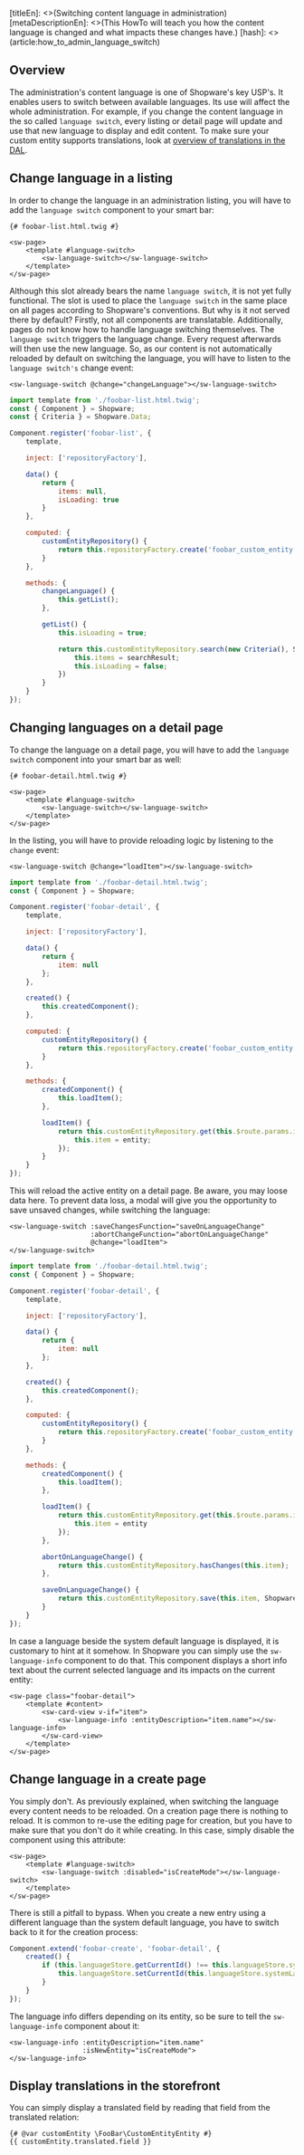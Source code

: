 [titleEn]: <>(Switching content language in administration)
[metaDescriptionEn]: <>(This HowTo will teach you how the content language is changed and what impacts these changes have.)
[hash]: <>(article:how_to_admin_language_switch)

## Overview

The administration's content language is one of Shopware's key USP's.
It enables users to switch between available languages. Its use will affect the whole administration.
For example, if you change the content language in the so called `language switch`, every listing or detail page will
update and use that new language to display and edit content.
To make sure your custom entity supports translations, look at [overview of translations in the DAL](./../60-references-internals/10-core/130-dal.md). 


## Change language in a listing

In order to change the language in an administration listing, you will have to add the `language switch` component to your smart bar:

```twig
{# foobar-list.html.twig #}

<sw-page>
    <template #language-switch>
        <sw-language-switch></sw-language-switch>
    </template>
</sw-page>
```

Although this slot already bears the name `language switch`, it is not yet fully functional.
The slot is used to place the `language switch` in the same place on all pages according to Shopware's conventions.
But why is it not served there by default? Firstly, not all components are translatable.
Additionally, pages do not know how to handle language switching themselves.
The `language switch` triggers the language change. Every request afterwards will then use the new language.
So, as our content is not automatically reloaded by default on switching the language, you will have to listen to the
`language switch's` change event:

```twig
<sw-language-switch @change="changeLanguage"></sw-language-switch>
``` 
```javascript
import template from './foobar-list.html.twig';
const { Component } = Shopware;
const { Criteria } = Shopware.Data;

Component.register('foobar-list', {
    template,

    inject: ['repositoryFactory'],

    data() {
        return {
            items: null,
            isLoading: true
        }
    },

    computed: {
        customEntityRepository() {
            return this.repositoryFactory.create('foobar_custom_entity');
        }
    },

    methods: {
        changeLanguage() {
            this.getList();
        },

        getList() {
            this.isLoading = true;

            return this.customEntityRepository.search(new Criteria(), Shopware.Context.api).then((searchResult) => {
                this.items = searchResult;
                this.isLoading = false;
            })
        }
    }
});
```

## Changing languages on a detail page

To change the language on a detail page, you will have to add the `language switch` component into your smart bar as well:

```twig
{# foobar-detail.html.twig #}

<sw-page>
    <template #language-switch>
        <sw-language-switch></sw-language-switch>
    </template>
</sw-page>
```

In the listing, you will have to provide reloading logic by listening to the `change` event:

```twig
<sw-language-switch @change="loadItem"></sw-language-switch>
``` 

```javascript
import template from './foobar-detail.html.twig';
const { Component } = Shopware;

Component.register('foobar-detail', {
    template,

    inject: ['repositoryFactory'],

    data() {
        return {
            item: null
        };
    },

    created() {
        this.createdComponent();
    },

    computed: {
        customEntityRepository() {
            return this.repositoryFactory.create('foobar_custom_entity');
        }
    },

    methods: {
        createdComponent() {
            this.loadItem();
        },

        loadItem() {
            return this.customEntityRepository.get(this.$route.params.id, Shopware.Context.api).then((entity) => {
                this.item = entity;
            });
        }
    }
});
```

This will reload the active entity on a detail page. Be aware, you may loose data here.
To prevent data loss, a modal will give you the opportunity to save unsaved changes, while switching the language: 

```twig
<sw-language-switch :saveChangesFunction="saveOnLanguageChange"
                    :abortChangeFunction="abortOnLanguageChange"
                    @change="loadItem">
</sw-language-switch>
``` 

```javascript
import template from './foobar-detail.html.twig';
const { Component } = Shopware;

Component.register('foobar-detail', {
    template,

    inject: ['repositoryFactory'],

    data() {
        return {
            item: null
        };
    },

    created() {
        this.createdComponent();
    },

    computed: {
        customEntityRepository() {
            return this.repositoryFactory.create('foobar_custom_entity');
        }
    },

    methods: {
        createdComponent() {
            this.loadItem();
        },

        loadItem() {
            return this.customEntityRepository.get(this.$route.params.id, Shopware.Context.api).then((entity) => {
                this.item = entity
            });
        },

        abortOnLanguageChange() {
            return this.customEntityRepository.hasChanges(this.item);
        },

        saveOnLanguageChange() {
            return this.customEntityRepository.save(this.item, Shopware.Context.api);
        }
    }
});
```
In case a language beside the system default language is displayed, it is customary to hint at it somehow.
In Shopware you can simply use the `sw-language-info` component to do that.
This component displays a short info text about the current selected language and its impacts on the current entity:

```twig
<sw-page class="foobar-detail">
    <template #content>
        <sw-card-view v-if="item">
            <sw-language-info :entityDescription="item.name"></sw-language-info>
        </sw-card-view>
    </template>
</sw-page>
```

## Change language in a create page

You simply don't. As previously explained, when switching the language every content needs to be reloaded.
On a creation page there is nothing to reload.
It is common to re-use the editing page for creation, but you have to make sure that you don't do it while creating.
In this case, simply disable the component using this attribute:

```twig
<sw-page>
    <template #language-switch>
        <sw-language-switch :disabled="isCreateMode"></sw-language-switch>
    </template>
</sw-page>
```

There is still a pitfall to bypass.
When you create a new entry using a different language than the system default language, you have to switch back to
it for the creation process:

```javascript
Component.extend('foobar-create', 'foobar-detail', {
    created() {
        if (this.languageStore.getCurrentId() !== this.languageStore.systemLanguageId) {
            this.languageStore.setCurrentId(this.languageStore.systemLanguageId)
        }
    }
});
```

The language info differs depending on its entity, so be sure to tell the `sw-language-info` component about it:

```twig
<sw-language-info :entityDescription="item.name"
                  :isNewEntity="isCreateMode">
</sw-language-info>
```

## Display translations in the storefront

You can simply display a translated field by reading that field from the translated relation:

```twig
{# @var customEntity \FooBar\CustomEntityEntity #}
{{ customEntity.translated.field }}
```

